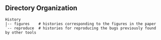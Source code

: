 ## Directory Organization

```
History
|-- figures    # histories corresponding to the figures in the paper
`-- reproduce  # histories for reproducing the bugs previously found by other tools
```
